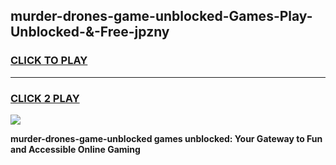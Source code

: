
## murder-drones-game-unblocked-Games-Play-Unblocked-&-Free-jpzny
<h3>
<a href="https://premium76.site?title=murder-drones-game-unblocked&ref=24A">CLICK TO PLAY</a></h3>
<hr>

<h3>
<a href="https://premium76.site?title=murder-drones-game-unblocked&ref=24A">CLICK 2 PLAY</a>
  
</h3>

<a href="https://premium76.site?title=murder-drones-game-unblocked&ref=24A"><img src="https://clearcache.store/games.png"></a>


**murder-drones-game-unblocked games unblocked: Your Gateway to Fun and Accessible Online Gaming**
